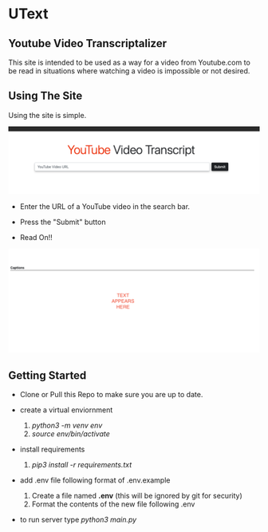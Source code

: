 # UText

## Youtube Video Transcriptalizer

This site is intended to be used as a way for a video from Youtube.com to be read in situations where watching a video is impossible or not desired.

## Using The Site

Using the site is simple.

![image](./static/Search.png)

* Enter the URL of a YouTube video in the search bar.

* Press the "Submit" button

* Read On!!

![image](./static/Captions.png)

## Getting Started

* Clone or Pull this Repo to make sure you are up to date.

* create a virtual enviornment
    1. *python3 -m venv env*
    2. *source env/bin/activate*

* install requirements
    1. *pip3 install -r requirements.txt*

* add .env file following format of .env.example
    1. Create a file named **.env** (this will be ignored by git for security)
    2. Format the contents of the new file following .env

* to run server type *python3 main.py*
